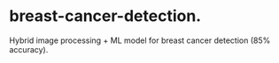 # breast-cancer-detection.
Hybrid image processing + ML model for breast cancer detection (85% accuracy).

